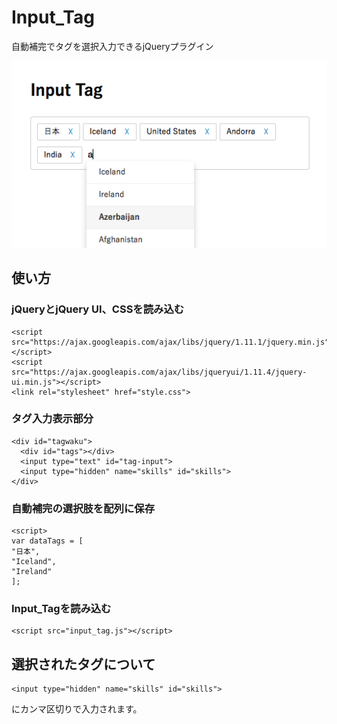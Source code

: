# Input_Tag
自動補完でタグを選択入力できるjQueryプラグイン

![Alt text](sample.png)

## 使い方
### jQueryとjQuery UI、CSSを読み込む
    <script src="https://ajax.googleapis.com/ajax/libs/jquery/1.11.1/jquery.min.js"></script>
    <script src="https://ajax.googleapis.com/ajax/libs/jqueryui/1.11.4/jquery-ui.min.js"></script>
    <link rel="stylesheet" href="style.css">

### タグ入力表示部分
    <div id="tagwaku">
      <div id="tags"></div>
      <input type="text" id="tag-input">
      <input type="hidden" name="skills" id="skills">
    </div>

### 自動補完の選択肢を配列に保存
    <script>
    var dataTags = [
    "日本",
    "Iceland",
    "Ireland"
    ];

### Input_Tagを読み込む
    <script src="input_tag.js"></script>
    
## 選択されたタグについて
    <input type="hidden" name="skills" id="skills">
にカンマ区切りで入力されます。
